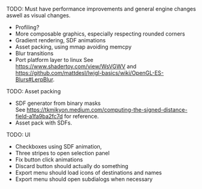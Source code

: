 TODO: Must have performance improvements and general engine changes aswell as visual changes.
* Profiling?
* More composable graphics, especially respecting rounded corners
* Gradient rendering, SDF animations
* Asset packing, using mmap avoiding memcpy
* Blur transitions  
* Port platform layer to linux
See https://www.shadertoy.com/view/WsVGWV and https://github.com/mattdesl/lwjgl-basics/wiki/OpenGL-ES-Blurs#LerpBlur.

TODO: Asset packing
* SDF generator from binary masks  
See https://tkmikyon.medium.com/computing-the-signed-distance-field-a1fa9ba2fc7d for reference.
* Asset pack with SDFs.

TODO: UI
* Checkboxes using SDF animation,
* Three stripes to open selection panel
* Fix button click animations
* Discard button should actually do something
* Export menu should load icons of destinations and names
* Export menu should open subdialogs when necessary